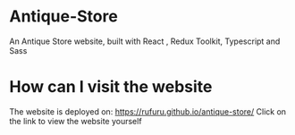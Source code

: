 # Antique-Store
An Antique Store website, built with React , Redux Toolkit, Typescript and Sass
# How can I visit the website
The website is deployed on: https://rufuru.github.io/antique-store/
Click on the link to view the website yourself
